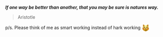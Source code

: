 _**If one way be better than another, that you may be sure is natures way.**_

>Aristotle





 p/s. Please think of me as smart working instead of hark working <img wisth="24" height="24" align="center" src="emoji/1f63d.png" alt="emoji of the day">